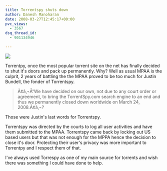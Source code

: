 ```yaml
---
title: Torrentspy shuts down
author: Danesh Manoharan
date: 2008-03-27T12:45:17+00:00
pvc_views:
  - 3567
dsq_thread_id:
  - 901134946

---
```

![](http://farm3.static.flickr.com/2351/2366440960_968e167a84.jpg)

Torrentpy, once the most popular torrent site on the net has finally decided to shut it's doors and pack up permanently. Why? Well as usual MPAA is the culprit, 2 years of battling the the MPAA proved to be too much for Justin Bundell, the fonder of Torrentspy.

> Ã¢â‚¬Å“We have decided on our own, not due to any court order or agreement, to bring the TorrentSpy.com search engine to an end and thus we permanently closed down worldwide on March 24, 2008.Ã¢â‚¬?

Those were Justin's last words for Torrentspy.

Torrentspy was directed by the courts to log all user activities and have them submitted to the MPAA. Torrentspy came back by locking out US based users but that was not enough for the MPPA hence the decision to close it's door. Protecting their user's privacy was more important to Torrentpy and I respect them of that.

I've always used Torrespy as one of my main source for torrents and wish there was something I could have done to help.

 [1]: http://www.flickr.com/photos/dannyportal/2366440960/ "torrentspy by vwvr9, on Flickr"